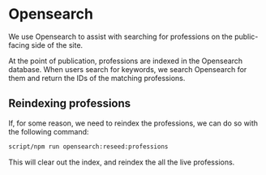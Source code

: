 # Opensearch

We use Opensearch to assist with searching for professions on the public-facing side of the
site.

At the point of publication, professions are indexed in the Opensearch database. When users
search for keywords, we search Opensearch for them and return the IDs of the matching
professions.

## Reindexing professions

If, for some reason, we need to reindex the professions, we can do so with the following
command:

```bash
script/npm run opensearch:reseed:professions
```

This will clear out the index, and reindex the all the live professions.
